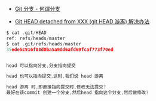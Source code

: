 - [Git 分支 - 何谓分支](https://git-scm.com/book/zh/v1/Git-%E5%88%86%E6%94%AF-%E4%BD%95%E8%B0%93%E5%88%86%E6%94%AF)

- [ Git HEAD detached from XXX (git HEAD 游离) 解决办法 ](https://blog.csdn.net/u011240877/article/details/76273335)

```c
$ cat .git/HEAD
ref: refs/heads/master
$ cat .git/refs/heads/master
35ede5c916f88d8ba5a9dd6afd69fcaf773f70ed

```

```c

head 可以指向分支,分支指向提交

head 也可以指向提交,这时,我们说 head 游离

head 游离 时,即直接指向提交时,修改无法提交?
最好在该commit 创建一个分支,然后head 指向这个分支,然后做修改?

```
